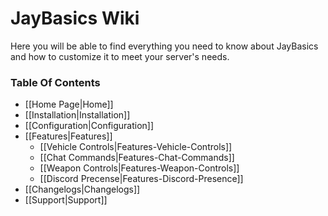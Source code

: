 # JayBasics Wiki

Here you will be able to find everything you need to know about JayBasics and how to customize it to meet your server's needs.

### Table Of Contents

 - [[Home Page|Home]]
 - [[Installation|Installation]]
 - [[Configuration|Configuration]]
 - [[Features|Features]]
	 - [[Vehicle Controls|Features-Vehicle-Controls]]
	 - [[Chat Commands|Features-Chat-Commands]]
	 - [[Weapon Controls|Features-Weapon-Controls]]
	 - [[Discord Precense|Features-Discord-Presence]]
 - [[Changelogs|Changelogs]]
 - [[Support|Support]]
